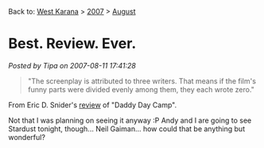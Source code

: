 Back to: [West Karana](/posts/westkarana.md) > [2007](/posts/2007/westkarana.md) > [August](./westkarana.md)
# Best. Review. Ever.

*Posted by Tipa on 2007-08-11 17:41:28*


> "The screenplay is attributed to three writers. That means if the film's funny parts were divided evenly among them, they each wrote zero."


From Eric D. Snider's [review](http://www.ericdsnider.com/movies/daddy-day-camp/) of "Daddy Day Camp".

Not that I was planning on seeing it anyway :P Andy and I are going to see Stardust tonight, though... Neil Gaiman... how could that be anything but wonderful?

